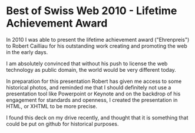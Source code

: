 # Best of Swiss Web 2010 - Lifetime Achievement Award 

In 2010 I was able to present the lifetime achievement award ("Ehrenpreis") to Robert Cailliau for 
his outstanding work creating and promoting the web in the early days.

I am absolutely convinced that without his push to license the web technology as public domain, 
the world would be very different today. 

In preparation for this presentation Robert has given me access to some historical photos, and reminded 
me that I should definitely not use a presentation tool like Powerpoint or Keynote and on the backdrop
of his engagement for standards and openness, I created the presentation in HTML, or XHTML to be more precise.

I found this deck on my drive recently, and thought that it is something that could be put on github for historical purposes.
